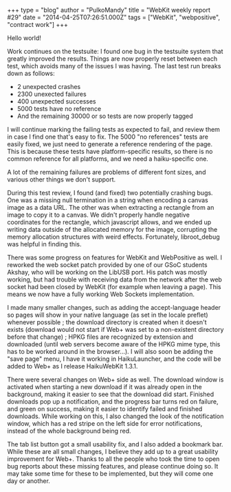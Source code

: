 +++
type = "blog"
author = "PulkoMandy"
title = "WebKit weekly report #29"
date = "2014-04-25T07:26:51.000Z"
tags = ["WebKit", "webpositive", "contract work"]
+++

Hello world!

Work continues on the testsuite: I found one bug in the testsuite system that greatly improved the results. Things are now properly reset between each test, which avoids many of the issues I was having. The last test run breaks down as follows:

<ul>
<li>2 unexpected crashes</li>
<li>2300 unexected failures</li>
<li>400 unexpected successes</li>
<li>5000 tests have no reference</li>
<li>And the remaining 30000 or so tests are now properly tagged</li>
</ul>

I will continue marking the failing tests as expected to fail, and review them in case I find one that's easy to fix. The 5000 "no references" tests are easily fixed, we just need to generate a reference rendering of the page. This is because these tests have platform-specific results, so there is no common reference for all platforms, and we need a haiku-specific one.

<!--more-->

A lot of the remaining failures are problems of different font sizes, and various other things we don't support.

During this test review, I found (and fixed) two potentially crashing bugs. One was a missing null termination in a string when encoding a canvas image as a data URL. The other was when extracting a rectangle from an image to copy it to a canvas. We didn't properly handle negative coordinates for the rectangle, which javascript allows, and we ended up writing data outside of the allocated memory for the image, corrupting the memory allocation structures with weird effects. Fortunately, libroot_debug was helpful in finding this.

There was some progress on features for WebKit and WebPositive as well. I reworked the web socket patch provided by one of our GSoC students Akshay, who will be working on the LibUSB port. His patch was mostly working, but had trouble with receiving data from the network after the web socket had been closed by WebKit (for example when leaving a page). This means we now have a fully working Web Sockets implementation.

I made many smaller changes, such as adding the accept-language header so pages will show in your native language (as set in the locale preflet) whenever possible ; the download directory is created when it doesn't exists (download would not start if Web+ was set to a non-existent directory before that change) ; HPKG files are recognized by extension and downloaded (until web servers become aware of the HPKG mime type, this has to be worked around in the browser...). I will also soon be adding the "save page" menu, I have it working in HaikuLauncher, and the code will be added to Web+ as I release HaikuWebKit 1.3.1.

There were several changes on Web+ side as well. The download window is activated when starting a new download if it was already open in the background, making it easier to see that the download did start. Finished downloads pop up a notification, and the progress bar turns red on failure, and green on success, making it easier to identify failed and finished downloads. While working on this, I also changed the look of the notification window, which has a red stripe on the left side for error notifications, instead of the whole background being red.

The tab list button got a small usability fix, and I also added a bookmark bar. While these are all small changes, I believe they add up to a great usability improvement for Web+. Thanks to all the people who took the time to open bug reports about these missing features, and please continue doing so. It may take some time for these to be implemented, but they will come one day or another.